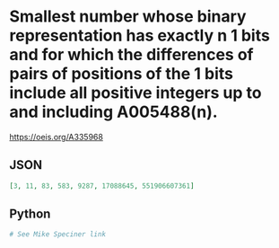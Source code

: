 # Smallest number whose binary representation has exactly n 1 bits and for which the differences of pairs of positions of the 1 bits include all positive integers up to and including A005488\(n\)\.
https://oeis.org/A335968
## JSON
```JSON
[3, 11, 83, 583, 9287, 17088645, 551906607361]
```
## Python
```Python
# See Mike Speciner link
```

